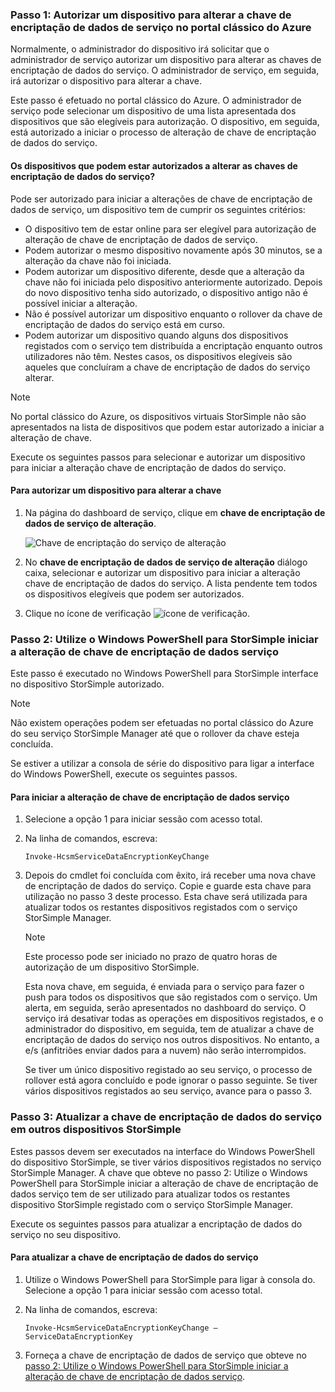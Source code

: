 <!--author=SharS last changed: 12/01/15-->

### <a name="step-1-authorize-a-device-to-change-the-service-data-encryption-key-in-the-azure-classic-portal"></a>Passo 1: Autorizar um dispositivo para alterar a chave de encriptação de dados de serviço no portal clássico do Azure
Normalmente, o administrador do dispositivo irá solicitar que o administrador de serviço autorizar um dispositivo para alterar as chaves de encriptação de dados do serviço. O administrador de serviço, em seguida, irá autorizar o dispositivo para alterar a chave.

Este passo é efetuado no portal clássico do Azure. O administrador de serviço pode selecionar um dispositivo de uma lista apresentada dos dispositivos que são elegíveis para autorização. O dispositivo, em seguida, está autorizado a iniciar o processo de alteração de chave de encriptação de dados do serviço.

#### <a name="which-devices-can-be-authorized-to-change-service-data-encryption-keys"></a>Os dispositivos que podem estar autorizados a alterar as chaves de encriptação de dados do serviço?
Pode ser autorizado para iniciar a alterações de chave de encriptação de dados de serviço, um dispositivo tem de cumprir os seguintes critérios:

* O dispositivo tem de estar online para ser elegível para autorização de alteração de chave de encriptação de dados de serviço.
* Podem autorizar o mesmo dispositivo novamente após 30 minutos, se a alteração da chave não foi iniciada.
* Podem autorizar um dispositivo diferente, desde que a alteração da chave não foi iniciada pelo dispositivo anteriormente autorizado. Depois do novo dispositivo tenha sido autorizado, o dispositivo antigo não é possível iniciar a alteração.
* Não é possível autorizar um dispositivo enquanto o rollover da chave de encriptação de dados do serviço está em curso.
* Podem autorizar um dispositivo quando alguns dos dispositivos registados com o serviço tem distribuída a encriptação enquanto outros utilizadores não têm. Nestes casos, os dispositivos elegíveis são aqueles que concluíram a chave de encriptação de dados do serviço alterar.

> [!NOTE]
> No portal clássico do Azure, os dispositivos virtuais StorSimple não são apresentados na lista de dispositivos que podem estar autorizado a iniciar a alteração de chave.
> 
> 

Execute os seguintes passos para selecionar e autorizar um dispositivo para iniciar a alteração chave de encriptação de dados do serviço.

#### <a name="to-authorize-a-device-to-change-the-key"></a>Para autorizar um dispositivo para alterar a chave
1. Na página do dashboard de serviço, clique em **chave de encriptação de dados de serviço de alteração**.
   
    ![Chave de encriptação do serviço de alteração](./media/storsimple-change-data-encryption-key/HCS_ChangeServiceDataEncryptionKey-include.png)
2. No **chave de encriptação de dados de serviço de alteração** diálogo caixa, selecionar e autorizar um dispositivo para iniciar a alteração chave de encriptação de dados do serviço. A lista pendente tem todos os dispositivos elegíveis que podem ser autorizados.
3. Clique no ícone de verificação ![ícone de verificação](./media/storsimple-change-data-encryption-key/HCS_CheckIcon-include.png).

### <a name="step-2-use-windows-powershell-for-storsimple-to-initiate-the-service-data-encryption-key-change"></a>Passo 2: Utilize o Windows PowerShell para StorSimple iniciar a alteração de chave de encriptação de dados serviço
Este passo é executado no Windows PowerShell para StorSimple interface no dispositivo StorSimple autorizado.

> [!NOTE]
> Não existem operações podem ser efetuadas no portal clássico do Azure do seu serviço StorSimple Manager até que o rollover da chave esteja concluída.
> 
> 

Se estiver a utilizar a consola de série do dispositivo para ligar a interface do Windows PowerShell, execute os seguintes passos.

#### <a name="to-initiate-the-service-data-encryption-key-change"></a>Para iniciar a alteração de chave de encriptação de dados serviço
1. Selecione a opção 1 para iniciar sessão com acesso total.
2. Na linha de comandos, escreva:
   
     `Invoke-HcsmServiceDataEncryptionKeyChange`
3. Depois do cmdlet foi concluída com êxito, irá receber uma nova chave de encriptação de dados do serviço. Copie e guarde esta chave para utilização no passo 3 deste processo. Esta chave será utilizada para atualizar todos os restantes dispositivos registados com o serviço StorSimple Manager.
   
   > [!NOTE]
   > Este processo pode ser iniciado no prazo de quatro horas de autorização de um dispositivo StorSimple.
   > 
   > 
   
   Esta nova chave, em seguida, é enviada para o serviço para fazer o push para todos os dispositivos que são registados com o serviço. Um alerta, em seguida, serão apresentados no dashboard do serviço. O serviço irá desativar todas as operações em dispositivos registados, e o administrador do dispositivo, em seguida, tem de atualizar a chave de encriptação de dados do serviço nos outros dispositivos. No entanto, a e/s (anfitriões enviar dados para a nuvem) não serão interrompidos.
   
   Se tiver um único dispositivo registado ao seu serviço, o processo de rollover está agora concluído e pode ignorar o passo seguinte. Se tiver vários dispositivos registados ao seu serviço, avance para o passo 3.

### <a name="step-3-update-the-service-data-encryption-key-on-other-storsimple-devices"></a>Passo 3: Atualizar a chave de encriptação de dados do serviço em outros dispositivos StorSimple
Estes passos devem ser executados na interface do Windows PowerShell do dispositivo StorSimple, se tiver vários dispositivos registados no serviço StorSimple Manager. A chave que obteve no passo 2: Utilize o Windows PowerShell para StorSimple iniciar a alteração de chave de encriptação de dados serviço tem de ser utilizado para atualizar todos os restantes dispositivo StorSimple registado com o serviço StorSimple Manager.

Execute os seguintes passos para atualizar a encriptação de dados do serviço no seu dispositivo.

#### <a name="to-update-the-service-data-encryption-key"></a>Para atualizar a chave de encriptação de dados do serviço
1. Utilize o Windows PowerShell para StorSimple para ligar à consola do. Selecione a opção 1 para iniciar sessão com acesso total.
2. Na linha de comandos, escreva:
   
    `Invoke-HcsmServiceDataEncryptionKeyChange – ServiceDataEncryptionKey`
3. Forneça a chave de encriptação de dados de serviço que obteve no [passo 2: Utilize o Windows PowerShell para StorSimple iniciar a alteração de chave de encriptação de dados serviço](#to-initiate-the-service-data-encryption-key-change).

